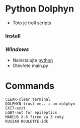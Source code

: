 # **Python Dolphyn**

- Toto je troll scripts
  
### Install
### _Windows_
- Nainstalujte [python](https://www.python.org/)
- Otevřete main.py

# Commands
```
CLEAR-clear terminal
DOLPHYN-trust me.. i am dolphyn
EXIT-exit
LGBT-not for epileptics
MARCUS X-6 firem za 3 roky
RUSIAN ROULETTE-idk
```
